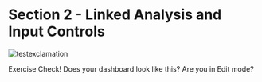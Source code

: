 # Section 2 - Linked Analysis and Input Controls

![testexclamation](https://user-images.githubusercontent.com/92877810/138245126-85e58f47-4490-4413-a734-9d2704c03583.png)

Exercise Check! Does your dashboard look like this? Are you in Edit mode?
